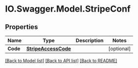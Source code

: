 # IO.Swagger.Model.StripeConf
## Properties

Name | Type | Description | Notes
------------ | ------------- | ------------- | -------------
**Code** | [**StripeAccessCode**](StripeAccessCode.md) |  | [optional] 

[[Back to Model list]](../README.md#documentation-for-models) [[Back to API list]](../README.md#documentation-for-api-endpoints) [[Back to README]](../README.md)

